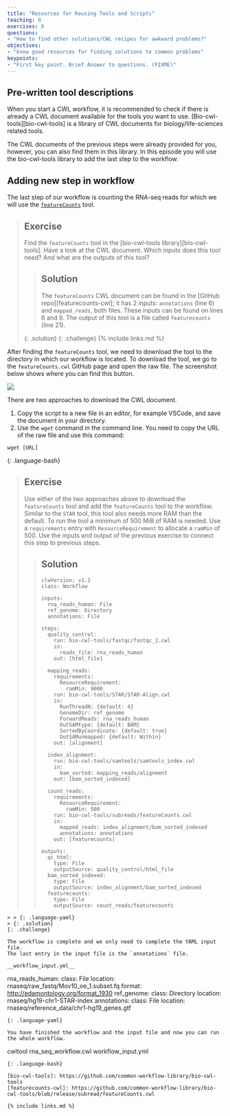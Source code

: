 ```yaml
---
title: "Resources for Reusing Tools and Scripts"
teaching: 0
exercises: 0
questions:
- "How to find other solutions/CWL recipes for awkward problems?"
objectives:
- "know good resources for finding solutions to common problems"
keypoints:
- "First key point. Brief Answer to questions. (FIXME)"
---
```


## Pre-written tool descriptions
When you start a CWL workflow, it is recommended to check if there is already a CWL document available for the tools you want to use.
[Bio-cwl-tools][bio-cwl-tools] is a library of CWL documents for biology/life-sciences related tools.

The CWL documents of the previous steps were already provided for you, however, you can also find them in this library.
In this episode you will use the bio-cwl-tools library to add the last step to the workflow.

## Adding new step in workflow
The last step of our workflow is counting the RNA-seq reads for which we will use the [`featureCounts`](https://bio.tools/featurecounts) tool.

> ## Exercise
>
> Find the `featureCounts` tool in the [bio-cwl-tools library][bio-cwl-tools].
> Have a look at the CWL document. Which inputs does this tool need? And what are the outputs of this tool?
>
> > ## Solution
> > The `featureCounts` CWL document can be found in the [GitHub repo][featurecounts-cwl]; it has 2 inputs: `annotations` (line 6) and `mapped_reads`, both files. These inputs can be found on lines 6 and 9.
> > The output of this tool is a file called `featurecounts` (line 21).
> >
> {: .solution}
{: .challenge}
{% include links.md %}

After finding the `featureCounts` tool, we need to download the tool to the directory in which our workflow is located.
To download the tool, we go to the `featureCounts.cwl` GitHub page and open the raw file.
The screenshot below shows where you can find this button.

![]({{page.root}}/fig/GitHub_featureCounts.png)

There are two approaches to download the CWL document.
1. Copy the script to a new file in an editor, for example VSCode, and save the document in your directory.
2. Use the `wget` command in the command line. You need to copy the URL of the raw file and use this command:
```
wget [URL]
```
{: .language-bash}

> ## Exercise
> Use either of the two approaches above to download the `featureCounts` tool and add the `featureCounts` tool to the workflow.
> Similar to the `STAR` tool, this tool also needs more RAM than the default. To run the tool a minimum of 500 MiB of RAM is needed.
> Use a `requirements` entry with `ResourceRequirement` to allocate a `ramMin` of 500.
> Use the inputs and output of the previous exercise to connect this step to previous steps.
>
> > ## Solution
> >
> > ~~~
> > clwVersion: v1.2
> > class: Workflow
> >
> > inputs:
> >   rna_reads_human: File
> >   ref_genome: Directory
> >   annotations: File
> >
> > steps:
> >   quality_control:
> >     run: bio-cwl-tools/fastqc/fastqc_2.cwl
> >     in:
> >       reads_file: rna_reads_human
> >     out: [html_file]
> >
> >   mapping_reads:
> >     requirements:
> >       ResourceRequirement:
> >         ramMin: 9000
> >     run: bio-cwl-tools/STAR/STAR-Align.cwl
> >     in:
> >       RunThreadN: {default: 4}
> >       GenomeDir: ref_genome
> >       ForwardReads: rna_reads_human
> >       OutSAMtype: {default: BAM}
> >       SortedByCoordinate: {default: true}
> >       OutSAMunmapped: {default: Within}
> >     out: [alignment]
> >
> >   index_alignment:
> >     run: bio-cwl-tools/samtools/samtools_index.cwl
> >     in:
> >       bam_sorted: mapping_reads/alignment
> >     out: [bam_sorted_indexed]
> >
> >   count_reads:
> >     requirements:
> >       ResourceRequirement:
> >         ramMin: 500
> >     run: bio-cwl-tools/subreads/featureCounts.cwl
> >     in:
> >       mapped_reads: index_alignment/bam_sorted_indexed
> >       annotations: annotations
> >     out: [featurecounts]
> >
> > outputs:
> >   qc_html:
> >     type: File
> >     outputSource: quality_control/html_file
> >   bam_sorted_indexed:
> >     type: File
> >     outputSource: index_alignment/bam_sorted_indexed
> >   featurecounts:
> >     type: File
> >     outputSource: count_reads/featurecounts
~~~
> > {: .language-yaml}
> {: .solution}
{: .challenge}

The workflow is complete and we only need to complete the YAML input file.
The last entry in the input file is the `annotations` file.

__workflow_input.yml__
~~~
rna_reads_human:
  class: File
  location: rnaseq/raw_fastq/Mov10_oe_1.subset.fq
  format: http://edamontology.org/format_1930
ref_genome:
  class: Directory
  location: rnaseq/hg19-chr1-STAR-index
annotations:
  class: File
  location: rnaseq/reference_data/chr1-hg19_genes.gtf
~~~
{: .language-yaml}

You have finished the workflow and the input file and now you can run the whole workflow.
~~~
cwltool rna_seq_workflow.cwl workflow_input.yml
~~~
{: .language-bash}

[bio-cwl-tools]: https://github.com/common-workflow-library/bio-cwl-tools
[featurecounts-cwl]: https://github.com/common-workflow-library/bio-cwl-tools/blob/release/subread/featureCounts.cwl

{% include links.md %}

